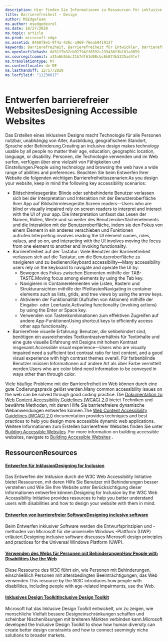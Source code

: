 ```yaml
---
description: Hier finden Sie Informationen zu Ressourcen für inklusive Entwurfstools und bewährte Methoden.
title: Barrierefreiheit – Design
author: MSEdgeTeam
ms.author: msedgedevrel
ms.date: 10/27/2020
ms.topic: article
ms.prod: microsoft-edge
ms.assetid: 8468f8e1-9f4a-426c-a969-76eab9419137
keywords: Barrierefreiheit, Barrierefreiheit für Entwickler, barrierefreie Websites, Edge, Webentwicklung, ARIA, Entwickler, UIA, Benutzeroberflächenautomatisierung
ms.openlocfilehash: 8d31f7b32cb92794ff8592c239436f3b101a3859
ms.sourcegitcommit: a35a6b5bbc21b7df61d08cbc6b074b5325ad4fef
ms.translationtype: MT
ms.contentlocale: de-DE
ms.lasthandoff: 12/17/2020
ms.locfileid: "11230817"
---
```

# <span data-ttu-id="e3bd7-104">Entwerfen barrierefreier Websites</span><span class="sxs-lookup"><span data-stu-id="e3bd7-104">Designing Accessible Websites</span></span>  

<span data-ttu-id="e3bd7-105">Das Erstellen eines inklusiven Designs macht Technologie für alle Personen nutzbar, unabhängig von Alter, Ausbildung, geografischem Standort, Sprache oder Behinderung.</span><span class="sxs-lookup"><span data-stu-id="e3bd7-105">Creating an inclusive design makes technology usable by all people no matter their age, education, geographic location, language, or disability.</span></span>  <span data-ttu-id="e3bd7-106">Personen, die Technologie verwenden und im Web surfen, verfügen über eine vielzahl von Fähigkeiten und Einstellungen.</span><span class="sxs-lookup"><span data-stu-id="e3bd7-106">People using technology and browsing the web have a wide range of abilities and preferences.</span></span>  <span data-ttu-id="e3bd7-107">Beachten Sie beim Entwerfen Ihrer Website die folgenden wichtigen Barrierefreiheitsszenarien:</span><span class="sxs-lookup"><span data-stu-id="e3bd7-107">As you design your website, keep in mind the following key accessibility scenarios:</span></span>

*   <span data-ttu-id="e3bd7-108">Bildschirmlesegeräte: Blinde oder sehbehinderte Benutzer verlassen sich bei der Interpretation und Interaktion mit der Benutzeroberfläche Ihrer App auf Bildschirmlesegeräte.</span><span class="sxs-lookup"><span data-stu-id="e3bd7-108">Screen readers—Users who are blind or visually impaired rely on screen readers to interpret and interact with the UI of your app.</span></span>  <span data-ttu-id="e3bd7-109">Die Interpretation umfasst das Lesen der Namen, Rollen, Werte und so weiter des Benutzeroberflächenelements und die Interaktion mit der Benutzeroberfläche, indem sie den Fokus von einem Element in ein anderes verschieben und Funktionen aufrufen.</span><span class="sxs-lookup"><span data-stu-id="e3bd7-109">Interpreting involves reading the UI element names, roles, values, and so on, and interacting with the UI involves moving the focus from one element to another and invoking functionality.</span></span>
*   <span data-ttu-id="e3bd7-110">Barrierefreiheit auf der Tastatur: Viele Benutzer der Barrierefreiheit verlassen sich auf die Tastatur, um die Benutzeroberfläche zu navigieren und zu bedienen:</span><span class="sxs-lookup"><span data-stu-id="e3bd7-110">Keyboard accessibility—Many accessibility users rely on the keyboard to navigate and operate the UI by:</span></span>
    *   <span data-ttu-id="e3bd7-111">Bewegen des Fokus zwischen Elementen mithilfe der TAB-TASTE.</span><span class="sxs-lookup"><span data-stu-id="e3bd7-111">Moving focus among elements by using the Tab key.</span></span>
    *   <span data-ttu-id="e3bd7-112">Navigieren in Containerelementen wie Listen, Rastern und Strukturansichten mithilfe der Pfeiltasten</span><span class="sxs-lookup"><span data-stu-id="e3bd7-112">Navigating in container elements such as lists, grids, and tree views by using the arrow keys.</span></span>
    *   <span data-ttu-id="e3bd7-113">Aktivieren der Funktionalität \(Aufrufen von Aktionen\) mithilfe der Eingabe- oder Leertaste.</span><span class="sxs-lookup"><span data-stu-id="e3bd7-113">Activating functionality \(invoking actions\) by using the Enter or Space key.</span></span>
    *   <span data-ttu-id="e3bd7-114">Verwenden von Tastenkombinationen zum effektiven Zugreifen auf andere App-Funktionen</span><span class="sxs-lookup"><span data-stu-id="e3bd7-114">Using shortcut keys to efficiently access other app functionality.</span></span>
*   <span data-ttu-id="e3bd7-115">Barrierefreie visuelle Erfahrung: Benutzer, die sehbehindert sind, benötigen ein ausreichendes Textkontrastverhältnis für Textinhalte und eine gute visuelle Erfahrung mit Designs mit hohem Kontrast insgesamt.</span><span class="sxs-lookup"><span data-stu-id="e3bd7-115">Accessible visual experience—Users who are visually impaired need a sufficient text contrast ratio for text content, and a good visual experience with high contrast themes overall.</span></span>  <span data-ttu-id="e3bd7-116">Für farbenblinde Benutzer müssen Informationen auf andere Art als über Farbe vermittelt werden.</span><span class="sxs-lookup"><span data-stu-id="e3bd7-116">Users who are color blind need information to be conveyed in ways other than through color.</span></span>

<span data-ttu-id="e3bd7-117">Viele häufige Probleme mit der Barrierefreiheit im Web können durch eine gute Codierungspraxis gelöst werden.</span><span class="sxs-lookup"><span data-stu-id="e3bd7-117">Many common accessibility issues on the web can be solved through good coding practice.</span></span>  <span data-ttu-id="e3bd7-118">Die [Dokumentation zu Web Content Accessibility Guidelines (WCAG) 2.0](https://www.w3.org/TR/WCAG20) bietet Techniken und bewährte Methoden, mit deren Hilfe Sie barrierefreiere dynamische Webanwendungen entwerfen können.</span><span class="sxs-lookup"><span data-stu-id="e3bd7-118">The [Web Content Accessibility Guidelines (WCAG) 2.0](https://www.w3.org/TR/WCAG20) documentation provides techniques and best practices to help you design more accessible dynamic web applications.</span></span>  <span data-ttu-id="e3bd7-119">Weitere Informationen zum Erstellen barrierefreier Websites finden Sie unter [Building Accessible Websites](./build/index.md) .</span><span class="sxs-lookup"><span data-stu-id="e3bd7-119">For more information on building accessible websites, navigate to [Building Accessible Websites](./build/index.md) .</span></span>

## <span data-ttu-id="e3bd7-120">Ressourcen</span><span class="sxs-lookup"><span data-stu-id="e3bd7-120">Resources</span></span>  

#### [<span data-ttu-id="e3bd7-121">Entwerfen für Inklusion</span><span class="sxs-lookup"><span data-stu-id="e3bd7-121">Designing for Inclusion</span></span>](https://w3.org/WAI/users/Overview.html)  

<span data-ttu-id="e3bd7-122">Das Entwerfen der Inklusion durch die W3C Web Accessibility Initiative bietet Ressourcen, mit deren Hilfe Sie Benutzer mit Behinderungen besser verstehen und Wie Sie Ihre Website unter Berücksichtigung dieser Informationen entwerfen können.</span><span class="sxs-lookup"><span data-stu-id="e3bd7-122">Designing for Inclusion by the W3C Web Accessibility Initiative provides resources to help you better understand users with disabilities and how to design your website with them in mind.</span></span>

#### [<span data-ttu-id="e3bd7-123">Entwerfen von barrierefreier Software</span><span class="sxs-lookup"><span data-stu-id="e3bd7-123">Designing inclusive software</span></span>](https://msdn.microsoft.com/windows/uwp/accessibility/designing-inclusive-software)  

<span data-ttu-id="e3bd7-124">Beim Entwerfen inklusiver Software werden die Entwurfsprinzipien und -methoden von Microsoft für die universelle Windows -Plattform (UWP) erläutert.</span><span class="sxs-lookup"><span data-stu-id="e3bd7-124">Designing inclusive software discusses Microsoft design principles and practices for the Universal Windows Platform (UWP).</span></span>

#### [<span data-ttu-id="e3bd7-125">Verwenden des Webs für Personen mit Behinderungen</span><span class="sxs-lookup"><span data-stu-id="e3bd7-125">How People with Disabilities Use the Web</span></span>](https://www.w3.org/WAI/intro/people-use-web/Overview.html)  

<span data-ttu-id="e3bd7-126">Diese Ressource des W3C führt ein, wie Personen mit Behinderungen, einschließlich Personen mit altersbedingten Beeinträchtigungen, das Web verwenden.</span><span class="sxs-lookup"><span data-stu-id="e3bd7-126">This resource by the W3C introduces how people with disabilities, including people with age-related impairments, use the Web.</span></span>

#### [<span data-ttu-id="e3bd7-127">Inklusives Design Toolkit</span><span class="sxs-lookup"><span data-stu-id="e3bd7-127">Inclusive Design Toolkit</span></span>](https://www.microsoft.com/design/practice#howwemake-section)  

<span data-ttu-id="e3bd7-128">Microsoft hat das Inklusive Design Toolkit entwickelt, um zu zeigen, wie menschliche Vielfalt bessere Designeinschränkungen schaffen und scheinbar Nischenlösungen mit breiteren Märkten verbinden kann.</span><span class="sxs-lookup"><span data-stu-id="e3bd7-128">Microsoft developed the Inclusive Design Toolkit to show how human diversity can create better design constraints and how to connect seemingly niche solutions to broader markets.</span></span>
